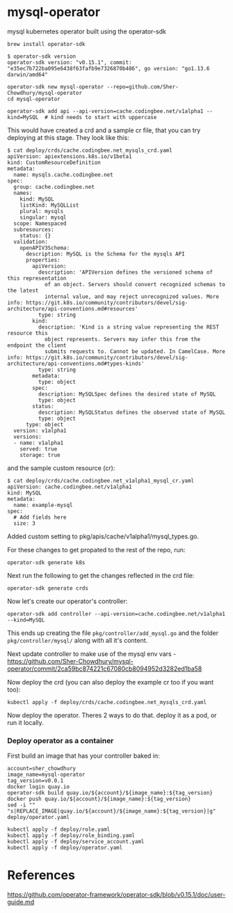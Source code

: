 # mysql-operator
mysql kubernetes operator built using the operator-sdk

```
brew install operator-sdk
```

```
$ operator-sdk version
operator-sdk version: "v0.15.1", commit: "e35ec7b722ba095e6438f63fafb9e7326870b486", go version: "go1.13.6 darwin/amd64"
```

```
operator-sdk new mysql-operator --repo=github.com/Sher-Chowdhury/mysql-operator
cd mysql-operator
```


```
operator-sdk add api --api-version=cache.codingbee.net/v1alpha1 --kind=MySQL  # kind needs to start with uppercase
```

This would have created a crd and a sample cr file, that you can try deploying at this stage. They look like this:

```
$ cat deploy/crds/cache.codingbee.net_mysqls_crd.yaml 
apiVersion: apiextensions.k8s.io/v1beta1
kind: CustomResourceDefinition
metadata:
  name: mysqls.cache.codingbee.net
spec:
  group: cache.codingbee.net
  names:
    kind: MySQL
    listKind: MySQLList
    plural: mysqls
    singular: mysql
  scope: Namespaced
  subresources:
    status: {}
  validation:
    openAPIV3Schema:
      description: MySQL is the Schema for the mysqls API
      properties:
        apiVersion:
          description: 'APIVersion defines the versioned schema of this representation
            of an object. Servers should convert recognized schemas to the latest
            internal value, and may reject unrecognized values. More info: https://git.k8s.io/community/contributors/devel/sig-architecture/api-conventions.md#resources'
          type: string
        kind:
          description: 'Kind is a string value representing the REST resource this
            object represents. Servers may infer this from the endpoint the client
            submits requests to. Cannot be updated. In CamelCase. More info: https://git.k8s.io/community/contributors/devel/sig-architecture/api-conventions.md#types-kinds'
          type: string
        metadata:
          type: object
        spec:
          description: MySQLSpec defines the desired state of MySQL
          type: object
        status:
          description: MySQLStatus defines the observed state of MySQL
          type: object
      type: object
  version: v1alpha1
  versions:
  - name: v1alpha1
    served: true
    storage: true
```

and the sample custom resource (cr):

```
$ cat deploy/crds/cache.codingbee.net_v1alpha1_mysql_cr.yaml
apiVersion: cache.codingbee.net/v1alpha1
kind: MySQL
metadata:
  name: example-mysql
spec:
  # Add fields here
  size: 3
```

Added custom setting to pkg/apis/cache/v1alpha1/mysql_types.go. 

For these changes to get propated to the rest of the repo, run:

```
operator-sdk generate k8s
```

Next run the following to get the changes reflected in the crd file:

```
operator-sdk generate crds
```

Now let's create our operator's controller:

```
operator-sdk add controller --api-version=cache.codingbee.net/v1alpha1 --kind=MySQL
```
This ends up creating the file `pkg/controller/add_mysql.go` and the folder `pkg/controller/mysql/` along with all it's content.


Next update controller to make use of the mysql env vars - https://github.com/Sher-Chowdhury/mysql-operator/commit/2ca59bc874221c67080cb8094952d3282ed1ba58


Now deploy the crd (you can also deploy the example cr too if you want too):

```
kubectl apply -f deploy/crds/cache.codingbee.net_mysqls_crd.yaml
```




Now deploy the operator. Theres 2 ways to do that. deploy it as a pod, or run it locally. 

### Deploy operator as a container

First build an image that has your controller baked in:

```
account=sher_chowdhury
image_name=mysql-operator
tag_version=v0.0.1
docker login quay.io
operator-sdk build quay.io/${account}/${image_name}:${tag_version}
docker push quay.io/${account}/${image_name}:${tag_version}
sed -i "" "s|REPLACE_IMAGE|quay.io/${account}/${image_name}:${tag_version}|g" deploy/operator.yaml
```



```
kubectl apply -f deploy/role.yaml
kubectl apply -f deploy/role_binding.yaml
kubectl apply -f deploy/service_account.yaml
kubectl apply -f deploy/operator.yaml
```







# References

https://github.com/operator-framework/operator-sdk/blob/v0.15.1/doc/user-guide.md
